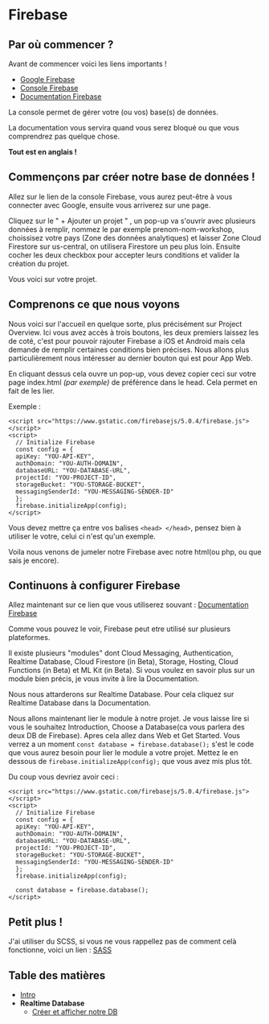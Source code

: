 # Firebase   

## Par où commencer ?

Avant de commencer voici les liens importants !

- [Google Firebase](https://firebase.google.com/)
- [Console Firebase](https://console.firebase.google.com/)
- [Documentation Firebase](https://firebase.google.com/docs/)


La console permet de gérer votre (ou vos) base(s) de données.

La documentation vous servira quand vous serez bloqué ou que vous comprendrez pas quelque chose.

**Tout est en anglais !**


## Commençons par créer notre base de données !

Allez sur le lien de la console Firebase, vous aurez peut-être à vous connecter avec Google, ensuite vous arriverez sur une page.

Cliquez sur le " + Ajouter un projet " , un pop-up va s'ouvrir avec plusieurs données à remplir, nommez le par exemple prenom-nom-workshop, choissisez votre pays (Zone des données analytiques) et laisser Zone Cloud Firestore sur us-central, on utilisera Firestore un peu plus loin. Ensuite cocher les deux checkbox pour accepter leurs conditions et valider la création du projet.

Vous voici sur votre projet.


## Comprenons ce que nous voyons

Nous voici sur l'accueil en quelque sorte, plus précisément sur Project Overview. Ici vous avez accès à trois boutons, les deux premiers laissez les de coté, c'est pour pouvoir rajouter Firebase a iOS et Android mais cela demande de remplir certaines conditions bien précises. Nous allons plus particulièrement nous intéresser au dernier bouton qui est pour App Web.

En cliquant dessus cela ouvre un pop-up, vous devez copier ceci sur votre page index.html *(par exemple)* de préférence dans le head. Cela permet en fait de les lier.

Exemple :

    <script src="https://www.gstatic.com/firebasejs/5.0.4/firebase.js"></script>
    <script>
      // Initialize Firebase
      const config = {
      apiKey: "YOU-API-KEY",
      authDomain: "YOU-AUTH-DOMAIN",
      databaseURL: "YOU-DATABASE-URL",
      projectId: "YOU-PROJECT-ID",
      storageBucket: "YOU-STORAGE-BUCKET",
      messagingSenderId: "YOU-MESSAGING-SENDER-ID"
      };
      firebase.initializeApp(config);
    </script>

Vous devez mettre ça entre vos balises `<head> </head>`, pensez bien à utiliser le votre, celui ci n'est qu'un exemple.

Voila nous venons de jumeler notre Firebase avec notre html(ou php, ou que sais je encore).


## Continuons à configurer Firebase

Allez maintenant sur ce lien que vous utiliserez souvant : [Documentation Firebase](https://firebase.google.com/docs/)

Comme vous pouvez le voir, Firebase peut etre utilisé sur plusieurs plateformes.

Il existe plusieurs "modules" dont Cloud Messaging, Authentication, Realtime Database, Cloud Firestore (in Beta), Storage, Hosting, Cloud Functions (in Beta) et ML Kit (in Beta). Si vous voulez en savoir plus sur un module bien précis, je vous invite à lire la Documentation.

Nous nous attarderons sur Realtime Database. Pour cela cliquez sur Realtime Database dans la Documentation.

Nous allons maintenant lier le module à notre projet. Je vous laisse lire si vous le souhaitez Introduction, Choose a Database(ca vous parlera des deux DB de Firebase). Apres cela allez dans Web et Get Started. Vous verrez a un moment  `const database = firebase.database();` s'est le code que vous aurez besoin pour lier le module a votre projet. Mettez le en dessous de `firebase.initializeApp(config);` que vous avez mis plus tôt.

Du coup vous devriez avoir ceci :

    <script src="https://www.gstatic.com/firebasejs/5.0.4/firebase.js"></script>
    <script>
      // Initialize Firebase
      const config = {
      apiKey: "YOU-API-KEY",
      authDomain: "YOU-AUTH-DOMAIN",
      databaseURL: "YOU-DATABASE-URL",
      projectId: "YOU-PROJECT-ID",
      storageBucket: "YOU-STORAGE-BUCKET",
      messagingSenderId: "YOU-MESSAGING-SENDER-ID"
      };
      firebase.initializeApp(config);

      const database = firebase.database();
    </script>

## Petit plus !

J'ai utiliser du SCSS, si vous ne vous rappellez pas de comment celà fonctionne, voici un lien : [SASS](https://sass-lang.com/)

## Table des matières

  - [Intro](intro.md) 
  - **Realtime Database**
    - [Créer et afficher notre DB](./1_Realtime_Database/exercice01.md) 
